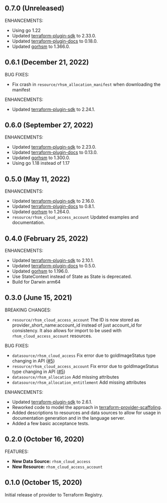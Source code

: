 ## 0.7.0 (Unreleased)

ENHANCEMENTS:

* Using go 1.22
* Updated [terraform-plugin-sdk](https://github.com/hashicorp/terraform-plugin-sdk) to 2.33.0.
* Updated [terraform-plugin-docs](https://github.com/hashicorp/terraform-plugin-docs) to 0.18.0.
* Updated [gorhsm](https://github.com/umich-vci/gosatellite) to 1.366.0.

## 0.6.1 (December 21, 2022)

BUG FIXES:

* Fix crash in `resource/rhsm_allocation_manifest` when downloading the manifest

ENHANCEMENTS:

* Updated [terraform-plugin-sdk](https://github.com/hashicorp/terraform-plugin-sdk) to 2.24.1.

## 0.6.0 (September 27, 2022)

ENHANCEMENTS:

* Updated [terraform-plugin-sdk](https://github.com/hashicorp/terraform-plugin-sdk) to 2.23.0.
* Updated [terraform-plugin-docs](https://github.com/hashicorp/terraform-plugin-docs) to 0.13.0.
* Updated [gorhsm](https://github.com/umich-vci/gosatellite) to 1.300.0.
* Using go 1.18 instead of 1.17

## 0.5.0 (May 11, 2022)

ENHANCEMENTS:

* Updated [terraform-plugin-sdk](https://github.com/hashicorp/terraform-plugin-sdk) to 2.16.0.
* Updated [terraform-plugin-docs](https://github.com/hashicorp/terraform-plugin-docs) to 0.8.1.
* Updated [gorhsm](https://github.com/umich-vci/gosatellite) to 1.264.0.
* `resource/rhsm_cloud_access_account` Updated examples and documentation.

## 0.4.0 (February 25, 2022)

ENHANCEMENTS:

* Updated [terraform-plugin-sdk](https://github.com/hashicorp/terraform-plugin-sdk) to 2.10.1.
* Updated [terraform-plugin-docs](https://github.com/hashicorp/terraform-plugin-docs) to 0.5.0.
* Updated [gorhsm](https://github.com/umich-vci/gosatellite) to 1.196.0.
* Use StateContext instead of State as State is deprecated.
* Build for Darwin arm64

## 0.3.0 (June 15, 2021)

BREAKING CHANGES:

* `resource/rhsm_cloud_access_account` The ID is now stored as provider_short_name:account_id instead of just account_id
  for consistency. It also allows for import to be used with `rhsm_cloud_access_account` resources.

BUG FIXES:

* `datasource/rhsm_cloud_access` Fix error due to goldImageStatus type changing in API ([#5]())
* `resource/rhsm_cloud_access_account` Fix error due to goldImageStatus type changing in API ([#5]())
* `datasource/rhsm_allocation` Add missing attributes
* `datasource/rhsm_allocation_entitlement` Add missing attributes

ENHANCEMENTS:

* Updated [terraform-plugin-sdk](https://github.com/hashicorp/terraform-plugin-sdk) to 2.6.1.
* Reworked code to model the approach in
  [terraform-provider-scaffoling](https://github.com/hashicorp/terraform-provider-scaffolding).
* Added descriptions to resources and data sources to allow for usage in documentation
  generation and in the language server.
* Added a few basic acceptance tests.

## 0.2.0 (October 16, 2020)

FEATURES:

* **New Data Source:** `rhsm_cloud_access`
* **New Resource:** `rhsm_cloud_access_account`

## 0.1.0 (October 15, 2020)

Initial release of provider to Terraform Registry.

